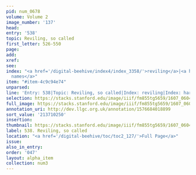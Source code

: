 ```yaml
---
pid: num_0678
volume: Volume 2
image_number: '137'
head:
entry: '538'
topic: Reviling, so called
first_letter: 526-550
page:
add:
xref:
see:
index: "<a href='/digital-beehive/index4/index_3358/'>reviling</a>|<a href='/digital-beehive/index3/index_2598/'>hard
  names</a>"
item: "#item-4c9c94e74"
unparsed:
line: 'Entry: 538|Topic: Reviling, so called|Index: reviling|Index: hard names|#item-4c9c94e74'
selection: https://stacks.stanford.edu/image/iiif/fm855tg5659/1607_0604/338,250,2946,613/full/0/default.jpg
full_image: https://stacks.stanford.edu/image/iiif/fm855tg5659/1607_0604/full/full/0/default.jpg
annotation_uri: http://dev.llgc.org.uk/annotation/1576684018899
sort_value: '213710250'
insertion:
thumbnail: https://stacks.stanford.edu/image/iiif/fm855tg5659/1607_0604/338,250,600,180/250,/0/default.jpg
label: 538. Reviling, so called
location: "<a href='/digital-beehive/toc/toc2_127/'>Full Page</a>"
issue:
also_in_entry:
order: '047'
layout: alpha_item
collection: num3
---
```

